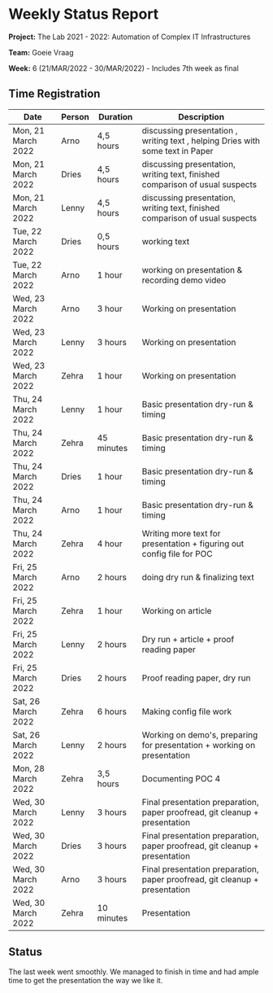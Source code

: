 # Weekly Status Report

**Project:** The Lab 2021 - 2022: Automation of Complex IT Infrastructures

**Team:** Goeie Vraag

**Week:** 6 (21/MAR/2022 - 30/MAR/2022) - Includes 7th week as final

## Time Registration

|Date              |Person|Duration  |Description                                                                   |
|------------------|------|----------|------------------------------------------------------------------------------|
|Mon, 21 March 2022|Arno  |4,5 hours |discussing presentation , writing text , helping Dries with some text in Paper|
|Mon, 21 March 2022|Dries |4,5 hours |discussing presentation, writing text, finished comparison of usual suspects  |
|Mon, 21 March 2022|Lenny |4,5 hours |discussing presentation, writing text, finished comparison of usual suspects  |
|Tue, 22 March 2022|Dries |0,5 hours |working text                                                                  |
|Tue, 22 March 2022|Arno  |1 hour    |working  on presentation & recording demo video                               |
|Wed, 23 March 2022|Arno  |3 hour    |Working on presentation                                                       |
|Wed, 23 March 2022|Lenny |3 hours   |Working on presentation                                                       |
|Wed, 23 March 2022|Zehra |1 hour    |Working on presentation                                                       |
|Thu, 24 March 2022|Lenny |1 hour    |Basic presentation dry-run & timing                                           |
|Thu, 24 March 2022|Zehra |45 minutes|Basic presentation dry-run & timing                                           |
|Thu, 24 March 2022|Dries |1 hour    |Basic presentation dry-run & timing                                           |
|Thu, 24 March 2022|Arno  |1 hour    |Basic presentation dry-run & timing                                           |
|Thu, 24 March 2022|Zehra |4 hour    |Writing more text for presentation + figuring out config file for POC         |
|Fri, 25 March 2022|Arno  |2 hours   |doing dry run & finalizing text                                               |
|Fri, 25 March 2022|Zehra |1 hour    |Working on article                                                            |
|Fri, 25 March 2022|Lenny |2 hours   |Dry run + article + proof reading paper                                       |
|Fri, 25 March 2022|Dries |2 hours   |Proof reading paper, dry run                                                  |
|Sat, 26 March 2022|Zehra |6 hours   |Making config file work                                                       |
|Sat, 26 March 2022|Lenny |2 hours   |Working on demo's, preparing for presentation + working on presentation       |
|Mon, 28 March 2022|Zehra |3,5 hours |Documenting POC 4                                                             |
|Wed, 30 March 2022|Lenny |3 hours   |Final presentation preparation, paper proofread, git cleanup + presentation   |
|Wed, 30 March 2022|Dries |3 hours   |Final presentation preparation, paper proofread, git cleanup + presentation   |
|Wed, 30 March 2022|Arno  |3 hours   |Final presentation preparation, paper proofread, git cleanup + presentation   |
|Wed, 30 March 2022|Zehra |10 minutes|Presentation                                                                  |


## Status
The last week went smoothly. We managed to finish in time and had ample time to get the presentation the way we like it.
